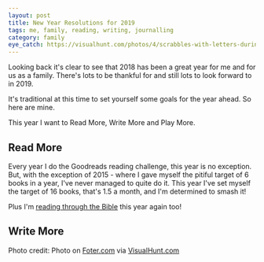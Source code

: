 ```yaml
---
layout: post
title: New Year Resolutions for 2019
tags: me, family, reading, writing, journalling
category: family
eye_catch: https://visualhunt.com/photos/4/scrabbles-with-letters-during-new-years-celebration.jpg
---
```


Looking back it's clear to see that 2018 has been a great year for me and for us as a family. There's lots to be thankful for and still lots to look forward to in 2019.

It's traditional at this time to set yourself some goals for the year ahead. So here are mine.

<!--more-->

This year I want to Read More, Write More and Play More.

## Read More

Every year I do the Goodreads reading challenge, this year is no exception. But, with the exception of 2015 - where I gave myself the pitiful target of 6 books in a year, I've never managed to quite do it. This year I've set myself the target of 16 books, that's 1.5 a month, and I'm determined to smash it!

Plus I'm [reading through the Bible](/search/?t=bible-in-a-year) this year again too!

## Write More



Photo credit: Photo on [Foter.com](https://foter.com) via [VisualHunt.com](https://visualhunt.com/photo/108726/scrabbles-with-letters-during-new-years-celebration/)
